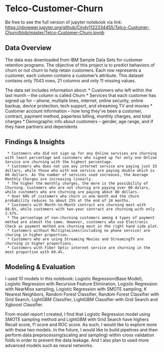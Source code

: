 # Telco-Customer-Churn
Be free to see the full version of jupyter notebook via link:
https://nbviewer.jupyter.org/github/Cindy1122334455/Telco-Customer-Churn/blob/master/Telco-Customer-Churn.ipynb

## Data Overview
The data was downloaded from IBM Sample Data Sets for customer retention programs. The objective of this project is to predict behaviors of churn or not churn to help retain customers. Each row represents a customer, each column contains a customer’s attribute.
This dataset contains only 7043 rows, 21 columns and only 11 missing values.

The data set includes information about:
     * Customers who left within the last month – the column is called Churn
     * Services that each customer has signed up for – phone, multiple lines, internet, online security, online backup, device protection, tech support, and streaming TV and movies
     * Customer account information – how long they’ve been a customer, contract, payment method, paperless billing, monthly charges, and total charges
     * Demographic info about customers – gender, age range, and if they have partners and dependents

## Findings & Insights 
     * Customers who did not sign up for any Online services are churning with least percentage and customers who signed up for only one Online Service are churning with the highest percentage.
     * Customers who does not use any internet service are paying just 33 dollars, while those who with one service are paying double which is 66 dollars. As the number of services used increases, the Average Monthly Charges are increasing linearly.
     * The higher the monthly charges, the more is the possibility of Churning. Customers who are not churnig are paying over 60 dolars, while customets who are churning are paying about 80 dollars.
     * Over 60% of customers who churn in one month and the churn probability reduces to about 25% at the end of 24 months.
     * Customers with Month-to-Month contract are churning most with 88.6%, while customers with two-year contract are churning with only 2.57%.
     * The percentage of non-churning customers among 4 types of payment method are almost the same. However, customers who use Electronic Check as payment method are churning most in the right hand side plot.
     * Customers without MultipleLines(including no phone service) are churing in higher proportion.
     * Customers who are using Streaming Movies and StreamingTV are churning in higher proportions.
     * Customers with Fiber Optic internet service are churning in the most proportion with 69.4%.
     
## Modeling & Evaluation
I used 10 models in this notebook: Logistic Regression(Base Model), Logistic Regression with Recursive Feature Elimination, Logistic Regression with NearMiss sampling, Logistic Regression with SMOTE sampling, K Nearest Neighbors, Random Forest Classifier, Random Forest Classifier with Grid Search, LightGBM Classifier, LightGBM Classifier with Grid Search and Xgboost Classifier.

From model report I created, I find that Logistic Regression model using SMOTE sampling method and LightGBM with Grid Search have highers Recall score, f1 score and ROC score. As such, I would like to explore more with these two models.
In the future, I would like to build pipelines and then perform data preprocessing(scaling and sampling) within cross validation folds in order to prevent the data leakage. And I also plan to used more advanced models such as neural networks.
